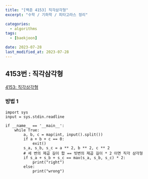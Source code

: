 ```yaml
---
title: "[백준 4153] 직각삼각형"
excerpt: "수학 / 기하학 / 피타고라스 정리"

categories:
  - algorithms
tags:
  - [baekjoon]

date: 2023-07-28
last_modified_at: 2023-07-28
---
```


## 4153번 : 직각삼각형

[4153: 직각삼각형](https://www.acmicpc.net/problem/4153)

### 방법 1

```
import sys
input = sys.stdin.readline

if __name__ == '__main__':
    while True:
        a, b, c = map(int, input().split())
        if a + b + c == 0:
            exit()
        s_a, s_b, s_c = a ** 2, b ** 2, c ** 2
        # 세 변의 제곱 길이 합 == 빗변의 제곱 길이 * 2 이면 직각 삼각형
        if s_a + s_b + s_c == max(s_a, s_b, s_c) * 2:
            print("right")
        else:
            print("wrong")
```
